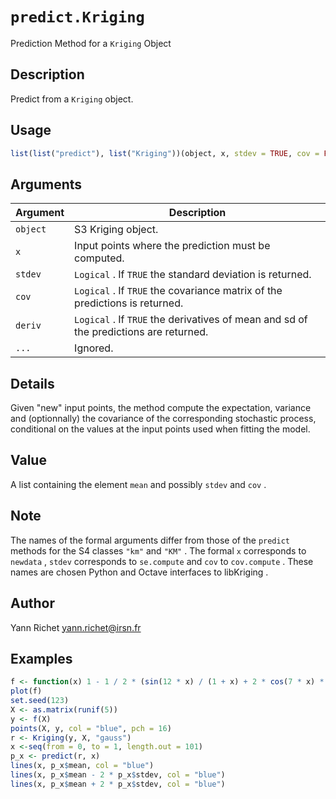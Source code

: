 # `predict.Kriging`

Prediction Method  for a `Kriging` Object


## Description

Predict from a `Kriging` object.


## Usage

```r
list(list("predict"), list("Kriging"))(object, x, stdev = TRUE, cov = FALSE, deriv = FALSE, ...)
```


## Arguments

Argument      |Description
------------- |----------------
`object`     |     S3 Kriging object.
`x`     |     Input points where the prediction must be computed.
`stdev`     |     `Logical` . If `TRUE` the standard deviation is returned.
`cov`     |     `Logical` . If `TRUE` the covariance matrix of the predictions is returned.
`deriv`     |     `Logical` . If `TRUE` the derivatives of mean and sd of the predictions are returned.
`...`     |     Ignored.


## Details

Given "new" input points, the method compute the expectation,
 variance and (optionnally) the covariance of the corresponding
 stochastic process, conditional on the values at the input points
 used when fitting the model.


## Value

A list containing the element `mean` and possibly
  `stdev` and `cov` .


## Note

The names of the formal arguments differ from those of the
  `predict` methods for the S4 classes `"km"` and
  `"KM"` . The formal `x` corresponds to
  `newdata` , `stdev` corresponds to `se.compute` 
 and `cov` to `cov.compute` . These names are chosen
  Python and Octave interfaces to libKriging .


## Author

Yann Richet yann.richet@irsn.fr


## Examples

```r
f <- function(x) 1 - 1 / 2 * (sin(12 * x) / (1 + x) + 2 * cos(7 * x) * x^5 + 0.7)
plot(f)
set.seed(123)
X <- as.matrix(runif(5))
y <- f(X)
points(X, y, col = "blue", pch = 16)
r <- Kriging(y, X, "gauss")
x <-seq(from = 0, to = 1, length.out = 101)
p_x <- predict(r, x)
lines(x, p_x$mean, col = "blue")
lines(x, p_x$mean - 2 * p_x$stdev, col = "blue")
lines(x, p_x$mean + 2 * p_x$stdev, col = "blue")
```


